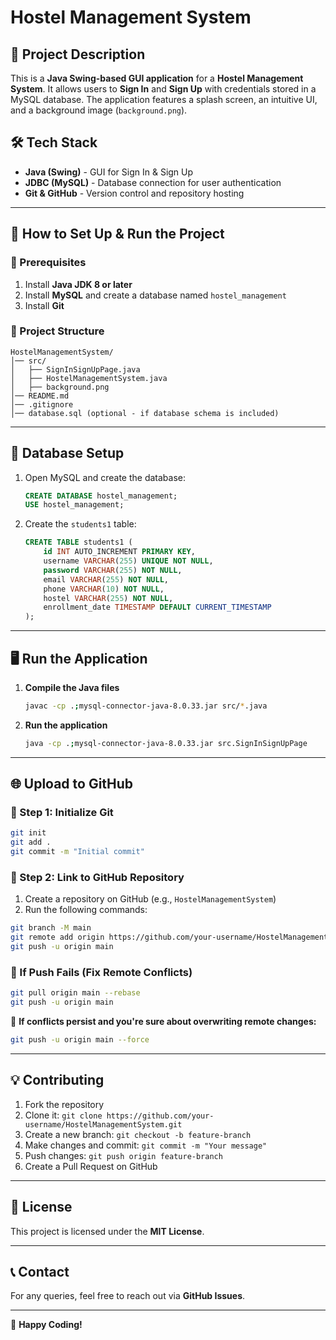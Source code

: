# Hostel Management System

## 📌 Project Description
This is a **Java Swing-based GUI application** for a **Hostel Management System**. It allows users to **Sign In** and **Sign Up** with credentials stored in a MySQL database. The application features a splash screen, an intuitive UI, and a background image (`background.png`).

## 🛠️ Tech Stack
- **Java (Swing)** - GUI for Sign In & Sign Up
- **JDBC (MySQL)** - Database connection for user authentication
- **Git & GitHub** - Version control and repository hosting

---
## 🚀 How to Set Up & Run the Project

### **🔹 Prerequisites**
1. Install **Java JDK 8 or later**
2. Install **MySQL** and create a database named `hostel_management`
3. Install **Git**

### **📂 Project Structure**
```
HostelManagementSystem/
│── src/
│   ├── SignInSignUpPage.java
│   ├── HostelManagementSystem.java
│   ├── background.png
│── README.md
│── .gitignore
│── database.sql (optional - if database schema is included)
```

---
## 🔧 **Database Setup**
1. Open MySQL and create the database:
   ```sql
   CREATE DATABASE hostel_management;
   USE hostel_management;
   ```
2. Create the `students1` table:
   ```sql
   CREATE TABLE students1 (
       id INT AUTO_INCREMENT PRIMARY KEY,
       username VARCHAR(255) UNIQUE NOT NULL,
       password VARCHAR(255) NOT NULL,
       email VARCHAR(255) NOT NULL,
       phone VARCHAR(10) NOT NULL,
       hostel VARCHAR(255) NOT NULL,
       enrollment_date TIMESTAMP DEFAULT CURRENT_TIMESTAMP
   );
   ```

---
## 🖥️ **Run the Application**
1. **Compile the Java files**
   ```sh
   javac -cp .;mysql-connector-java-8.0.33.jar src/*.java
   ```
2. **Run the application**
   ```sh
   java -cp .;mysql-connector-java-8.0.33.jar src.SignInSignUpPage
   ```

---
## 🌐 **Upload to GitHub**
### **📌 Step 1: Initialize Git**
```sh
git init
git add .
git commit -m "Initial commit"
```

### **📌 Step 2: Link to GitHub Repository**
1. Create a repository on GitHub (e.g., `HostelManagementSystem`)
2. Run the following commands:
```sh
git branch -M main
git remote add origin https://github.com/your-username/HostelManagementSystem.git
git push -u origin main
```

### **📌 If Push Fails (Fix Remote Conflicts)**
```sh
git pull origin main --rebase
git push -u origin main
```

🔴 **If conflicts persist and you're sure about overwriting remote changes:**
```sh
git push -u origin main --force
```

---
## 💡 **Contributing**
1. Fork the repository
2. Clone it: `git clone https://github.com/your-username/HostelManagementSystem.git`
3. Create a new branch: `git checkout -b feature-branch`
4. Make changes and commit: `git commit -m "Your message"`
5. Push changes: `git push origin feature-branch`
6. Create a Pull Request on GitHub

---
## 📄 **License**
This project is licensed under the **MIT License**.

---
## 📞 **Contact**
For any queries, feel free to reach out via **GitHub Issues**.

---
🚀 **Happy Coding!**

